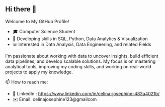## Hi there 👋

Welcome to My GitHub Profile!

- 🎓 Computer Science Student
- 🧩 Developing skills in SQL, Python, Data Analytics & Visualization
- 📊 Interested in Data Analysis, Data Engineering, and related Fields

I'm passionate about working with data to uncover insights, build efficient data pipelines, and develop scalable solutions. My focus is on mastering analytical tools, improving my coding skills, and working on real-world projects to apply my knowledge.

📫 How to reach me: 
- 💼 LinkedIn : https://www.linkedin.com/in/celina-josephine-483a4021b/
- ✉️ Email: celinajosephine123@gmailcom
<!--
**celinaj123/celinaj123** is a ✨ _special_ ✨ repository because its `README.md` (this file) appears on your GitHub profile.

Here are some ideas to get you started:

- 🔭 I’m currently working on ...
- 🌱 I’m currently learning ...
- 👯 I’m looking to collaborate on ...
- 🤔 I’m looking for help with ...
- 💬 Ask me about ...
- 📫 How to reach me: ...
- 😄 Pronouns: ...
- ⚡ Fun fact: ...
-->

